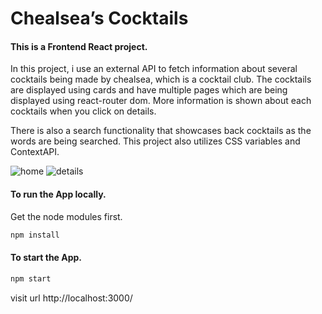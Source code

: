 # Chealsea’s Cocktails
#### This is a Frontend React project.
In this project, i use an external API to fetch information about several cocktails being made by chealsea, which is a cocktail club.
The cocktails are displayed using cards and have multiple pages which are being displayed using react-router dom. 
More information is shown about each cocktails when you click on details. 

There is also a search functionality that showcases back cocktails as the words are being searched. 
This project also utilizes CSS variables and ContextAPI. 


<img width=“350px” alt="home" src="https://user-images.githubusercontent.com/90734558/180577046-d2966aee-dcc9-467b-a779-e8d0d485ee00.png">
<img width=“350px” alt="details" src="https://user-images.githubusercontent.com/90734558/180577111-aed461a8-9352-4daf-ba70-9ff394e7f1fa.png">


#### To run the App locally.
Get the node modules first. 
```sh
npm install
```
#### To start the App.
```sh
npm start
```
visit url http://localhost:3000/
